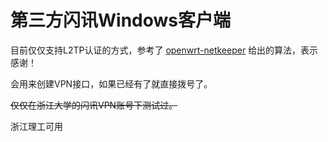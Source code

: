 # 第三方闪讯Windows客户端

目前仅仅支持L2TP认证的方式，参考了 [openwrt-netkeeper](https://github.com/miao1007/Openwrt-NetKeeper) 给出的算法，表示感谢！

会用来创建VPN接口，如果已经有了就直接拨号了。

~~仅仅在浙江大学的闪讯VPN账号下测试过。~~

浙江理工可用